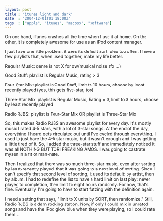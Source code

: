 ```yaml
---
layout: post
title : "itunes light and dark"
date  : "2004-12-01T01:18:00Z"
tags  : ["apple", "itunes", "macosx", "software"]
---
```

On one hand, iTunes crashes all the time when I use it at home.  On the other, it is completely awesome for use as an iPod content manager.

I just have one little problem: it uses its default sort rules too often.  I have a few playlists that, when used together, make my life better.

Regular Music: genre is not X for qw(musical noise sfx ...)

Good Stuff: playlist is Regular Music, rating > 3

Four-Star Mix: playlist is Good Stuff, limit to 16 hours, choose by least recently played (yes, this gets five-star, too)

Three-Star Mix: playlist is Regular Music, Rating = 3, limit to 8 hours, choose by least recently played

Radio RJBS: playlist is Four-Star Mix OR playlist is Three-Star Mix

So, this makes Radio RJBS an awesome playlist for every day.  It's mostly music I rated 4-5 stars, with a lot of 3-star songs.  At the end of the day, everything I heard gets circulated out until I've cycled through everything.  I used to just have the 4-5 star music, but it wasn't enough and I was getting a little tired of it.  So, I added the three-star stuff and immediately noticed it was all NOTHING BUT TORI FREAKING AMOS.  I was going to castrate myself in a fit of man-hate.

Then I realized that there was so much three-star music, even after sorting by least-recently played, that it was going to a next level of sorting.  Since I can't specify that second level of sorting, it used its default: by artist, then by album.  I had to redefine the list to have a hard limit on last play: never played to completion, then limit to eight hours randomly.  For now, that's fine.  Eventually, I'm going to have to start futzing with the definition again.

I need a setting that says, "limit to X units by SORT, then randomize."  Still, Radio RJBS is a darn rocking station.  Now, if only I could mix in unrated songs and have the iPod glow blue when they were playing, so I could rate them...
